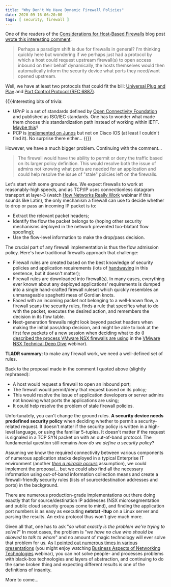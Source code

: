 ```yaml
---
title: "Why Don't We Have Dynamic Firewall Policies"
date: 2020-09-16 06:20:00
tags: [ security, firewall ]
---
```

One of the readers of the [Considerations for Host-Based Firewalls](https://blog.ipspace.net/2020/09/considerations-host-based-firewalls.html) blog post [wrote this interesting comment](https://blog.ipspace.net/2020/09/considerations-host-based-firewalls.html#115):

> Perhaps a paradigm shift is due for firewalls in general? I'm thinking quickly here but wondering if we perhaps just had a protocol by which a host could request upstream firewall(s) to open access inbound on their behalf dynamically, the hosts themselves would then automatically inform the security device what ports they need/want opened upstream.

Well, we have at least two protocols that could fit the bill: [Universal Plug and Play](https://en.wikipedia.org/wiki/Universal_Plug_and_Play) and [Port Control Protocol (RFC 6887)](https://tools.ietf.org/html/rfc6887).
<!--more-->
{{<note>}}Interesting bits of trivia: 

* UPnP is a set of standards defined by [Open Connectivity Foundation](https://openconnectivity.org/foundation/) and published as ISO/IEC standards. One has to wonder what made them choose this standardization path instead of working within IETF. [Maybe this](/2020/09/worth-reading-making-rfc.html)?
* PCP is [implemented on Junos](https://www.juniper.net/documentation/en_US/junos/topics/concept/nat-port-control-protocol.html) but not on Cisco IOS (at least I couldn't find it). No surprise there either...
{{</note>}}

However, we have a much bigger problem. Continuing with the comment...

> The firewall would have the ability to permit or deny the traffic based on its larger policy definition. This would resolve both the issue of admins not knowing what ports are needed for an application and could help resolve the issue of "stale" policies left on the firewalls.

Let's start with some ground rules. We expect firewalls to work at reasonably-high speeds, and as TCP/IP uses connectionless datagram transport at layer-3 (watch [How Networks Really Work](https://www.ipspace.net/How_Networks_Really_Work) webinar if this sounds like Latin), the only mechanism a firewall can use to decide whether to drop or pass an incoming IP packet is to:

* Extract the relevant packet headers;
* Identify the flow the packet belongs to (hoping other security mechanisms deployed in the network prevented too-blatant flow spoofing);
* Use the flow-level information to make the drop/pass decision.

The crucial part of any firewall implementation is thus the flow admission policy. Here's how traditional firewalls approach that challenge:

* Firewall rules are created based on the best knowledge of security policies and application requirements (lots of [handwaving](https://wiki.c2.com/?HandWaving) in this sentence, but it doesn't matter);
* Firewall rules are downloaded into firewall(s). In many cases, everything ever known about any deployed applications' requirements is dumped into a single hand-crafted firewall ruleset which quickly resembles an unmanageable spaghetti mess of Gordian knots.
* Faced with an incoming packet not belonging to a well-known flow, a firewall scans the security rules, finds a rule that specifies what to do with the packet, executes the desired action, and remembers the decision in its flow table.
* Next-generation firewalls might look beyond packet headers when making the initial pass/drop decision, and might be able to look at the first few packets of a new session when deciding what to do (I [described the process VMware NSX firewalls are using](https://my.ipspace.net/bin/list?id=NSX#FW) in the [VMware NSX Technical Deep Dive](https://www.ipspace.net/VMware_NSX_Technical_Deep_Dive) webinar).

**TL&DR summary**: to make any firewall work, we need a well-defined set of rules.

Back to the proposal made in the comment I quoted above (slightly rephrased):

* A host would request a firewall to open an inbound port;
* The firewall would permit/deny that request based on its policy;
* This would resolve the issue of application developers or server admins not knowing what ports the applications are using;
* It could help resolve the problem of stale firewall policies.

Unfortunately, you can't change the ground rules. **A security device needs predefined security policy** when deciding whether to permit a security-related request. It doesn't matter if the security policy is written in a high-level language, or using the familiar 5-tuples. It doesn't matter if the request is signaled in a TCP SYN packet on with an out-of-band protocol. The fundamental question still remains _how do we define a security policy_?

Assuming we know the required connectivity between various components of numerous application stacks deployed in a typical Enterprise IT environment (another _[then a miracle occurs](http://www.sciencecartoonsplus.com/gallery/math/math07.gif)_ assumption), we could implement the proposal... but we could also find all the necessary information using out-of-band information collection means and create a firewall-friendly security rules (lists of source/destination addresses and ports) in the background.

There are numerous production-grade implementations out there doing exactly that for source/destination IP addresses (NSX microsegmentation and public cloud security groups come to mind), and finding the application port numbers is as easy as executing **netstat -ltup** on a Linux server and parsing the results. An extra protocol thus won't give much more.

Given all that, one has to ask "_so what exactly is the problem we're trying to solve?_" In most cases, the problem is "_we have no clue who should be allowed to talk to whom_" and no amount of magic technology will ever solve that problem for us. As [I pointed out numerous times in various presentations](https://blog.ipspace.net/2014/09/youve-been-doing-same-thing-for-last-20.html) (you might enjoy watching [Business Aspects of Networking Technologies](https://www.ipspace.net/Business_Aspects_of_Networking_Technologies) webinar), you can not solve people- and processes problems with black-box technologies and layers of abstraction, and continuing to do the same broken thing and expecting different results is one of the definitions of insanity.

More to come...